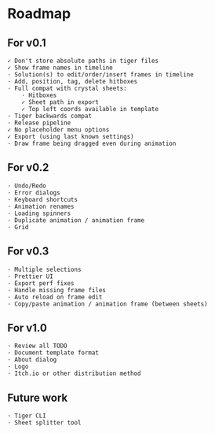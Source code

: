 # Roadmap

## For v0.1
	✓ Don't store absolute paths in tiger files
	✓ Show frame names in timeline
	· Solution(s) to edit/order/insert frames in timeline
	· Add, position, tag, delete hitboxes
	· Full compat with crystal sheets:
		· Hitboxes
		✓ Sheet path in export
		✓ Top left coords available in template
	· Tiger backwards compat
	· Release pipeline
	✓ No placeholder menu options
	✓ Export (using last known settings)
	· Draw frame being dragged even during animation

## For v0.2
	· Undo/Redo
	· Error dialogs
	· Keyboard shortcuts
	· Animation renames
	· Loading spinners
	· Duplicate animation / animation frame
	· Grid

## For v0.3
	· Multiple selections
	· Prettier UI
	· Export perf fixes
	· Handle missing frame files
	· Auto reload on frame edit
	· Copy/paste animation / animation frame (between sheets)

## For v1.0
	· Review all TODO
	· Document template format
	· About dialog
	· Logo
	· Itch.io or other distribution method

## Future work
	· Tiger CLI
	· Sheet splitter tool
